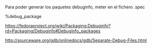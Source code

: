 Para poder generar los paquetes debuginfo, meter en el fichero .spec

%debug_package


https://fedoraproject.org/wiki/Packaging:Debuginfo?rd=Packaging/Debuginfo#Debuginfo_packages

http://sourceware.org/gdb/onlinedocs/gdb/Separate-Debug-Files.html
